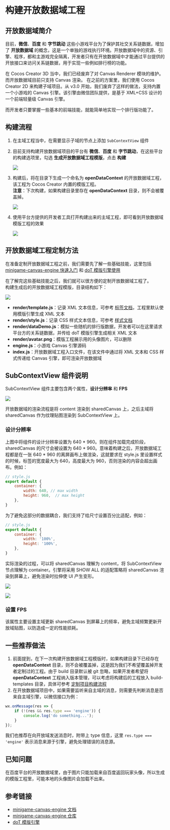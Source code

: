 # 构建开放数据域工程

## 开放数据域简介

目前，**微信**、**百度** 和 **字节跳动** 这些小游戏平台为了保护其社交关系链数据，增加了 **开放数据域** 的概念，这是一个单独的游戏执行环境。开放数据域中的资源、引擎、程序，都和主游戏完全隔离，开发者只有在开放数据域中才能通过平台提供的开放接口来访问关系链数据，用于实现一些例如排行榜的功能。

在 Cocos Creator 3D 当中，我们已经废弃了对 Canvas Renderer 模块的维护。而开放数据域目前只支持 Canvas 渲染。
在之前的方案里，我们使用 Cocos Creator 2D 来构建子域项目。从 v3.0 开始，我们废弃了这样的做法，支持内置一个小游戏的 Canvas 引擎。该引擎由微信团队提供，是基于 XML+CSS 设计的一个前端轻量级 Canvas 引擎。

而开发者只要掌握一些基本的前端技能，就能简单地实现一个排行版功能了。

## 构建流程

1. 在主域工程当中，在需要显示子域的节点上添加 `SubContextView` 组件

2. 目前支持构建开放数据域项目的平台有 **微信**、**百度** 和 **字节跳动**，在这些平台的构建选项里，勾选 **生成开放数据域工程模版**，点击 **构建**

    ![](./build-open-data-context/generate-template.png)

3. 构建后，将在目录下生成一个命名为 **openDataContext** 的开放数据域工程，该工程为 Cocos Creator 内置的模版工程。  
**注意**：下次构建，如果构建目录里存在 **openDataContext** 目录，则不会被覆盖掉。

    ![](./build-open-data-context/build-output.png)

4. 使用平台方提供的开发者工具打开构建出来的主域工程，即可看到开放数据域模版工程的效果

    ![](./build-open-data-context/show-in-devtool.png)

## 开放数据域工程定制方法

在准备定制开放数据域工程之前，我们需要先了解一些基础技能，这里包括 [minigame-canvas-engine 快速入门](https://wechat-miniprogram.github.io/minigame-canvas-engine/api/guide.html#%E5%AE%89%E8%A3%85) 和 [doT 模版引擎使用](http://olado.github.io/doT/?spm=a2c6h.12873639.0.0.36f45227oKu0XO)

在了解完这些基础技能之后，我们就可以很方便的定制开放数据域工程了。  
构建生成后的开放数据域工程模版，目录结构如下：

![](./build-open-data-context/folder-structure.png)

- **render/template.js**：记录 XML 文本信息，可参考 [标签文档](https://wechat-miniprogram.github.io/minigame-canvas-engine/api/tags.html#%E6%A0%87%E7%AD%BE%E5%88%97%E8%A1%A8)，工程里默认使用模版引擎生成 XML 文本
- **render/style.js**：记录 CSS 样式文本信息，可参考 [样式文档](https://wechat-miniprogram.github.io/minigame-canvas-engine/api/style.html#%E5%B8%83%E5%B1%80)
- **render/dataDemo.js**：模拟一些随机的排行版数据，开发者可以在这里请求平台方的关系链数据，并传给 doT 模版引擎生成相关 XML 文本
- **render/avatar.png**：模版工程展示用的头像图片，可以删除
- **engine.js**：小游戏 Canvas 引擎源码
- **index.js**：开放数据域工程入口文件，在该文件中通过将 XML 文本和 CSS 样式传递给 Canvas 引擎，即可渲染开放数据域

## SubContextView 组件说明

SubContextView 组件主要包含两个属性，**设计分辨率** 和 **FPS**

![](./build-open-data-context/sub-context-view.png)

开放数据域的渲染流程是将 content 渲染到 sharedCanvas 上，之后主域将 sharedCanvas 作为纹理贴图渲染到 SubContextView 上。  

### 设计分辨率

上图中将组件的设计分辨率设置为 640 * 960。则在组件加载完成阶段，sharedCanvas 的尺寸会被设置为 640 * 960。意味着构建之后，开放数据域工程都是在一张 640 * 960 的离屏画布上做渲染，这就要求在 style.js 里设置样式的时候，标签的宽度最大为 640，高度最大为 960，否则渲染的内容会超出画布。例如：

```js
// style.js
export default {
    container: {
        width: 640, // max width
        height: 960,  // max height
    },
}
```
为了避免这部分的数据耦合，我们支持了给尺寸设置百分比适配，例如：
```js
// style.js
export default {
    container: {
        width: '100%',
        height: '100%',
    },
}
```

实际渲染的过程，可以将 sharedCanvas 理解为 content，将 SubContextView 节点理解为 container。引擎将采用 SHOW ALL 的适配策略将 sharedCanvas 渲染到屏幕上，避免渲染时拉伸使 UI 产生变形。

![](./build-open-data-context/adaption-1.png)

![](./build-open-data-context/adaption-2.png)

### 设置 FPS

该属性主要设置主域更新 sharedCanvas 到屏幕上的频率，避免主域频繁更新开放域贴图，以防造成一定的性能损耗。

## 一些推荐做法

1. 前面提到，在下一次构建开放数据域工程模版时，如果构建目录下已经存在 **openDataContext** 目录，则不会被覆盖掉，这是因为我们不希望覆盖掉开发者定制过的工程。由于 build 目录默认被 git 忽略，如果开发者希望将 **openDataContext** 工程纳入版本管理，可以考虑将构建后的工程放入 build-templates 目录，具体可参考 [定制项目构建流程](./custom-project-build-template.md)
2. 在开放数据域项目中，如果需要监听来自主域的消息，则需要先判断消息是否来自主域引擎，以微信接口为例：

```js
wx.onMessage(res => {
    if (!(res && res.type === 'engine')) {
        console.log('do something...');
    }
});
```

我们也推荐在向开放域发送消息时，附带上 type 信息，这里 `res.type === 'engine'` 表示消息来源于引擎，避免处理错误的消息源。

## 已知问题

在百度平台的开放数据域里，由于图片只能加载来自百度返回玩家头像，所以生成的模版工程里，可能本地的头像图片会加载不出来。

## 参考链接

- [minigame-canvas-engine 文档](https://wechat-miniprogram.github.io/minigame-canvas-engine/)
- [minigame-canvas-engine 仓库](https://github.com/wechat-miniprogram/minigame-canvas-engine)
- [doT 模版引擎](http://olado.github.io/doT/?spm=a2c6h.12873639.0.0.36f45227oKu0XO)
